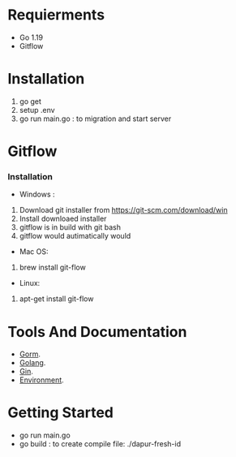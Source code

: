 # Requierments

- Go 1.19
- Gitflow

# Installation

1. go get
2. setup .env
3. go run main.go : to migration and start server


# Gitflow

### Installation

- Windows :
1. Download git installer from https://git-scm.com/download/win
2. Install downloaed installer
3. gitflow is in build with git bash
4. gitflow would autimatically would

- Mac OS:
1. brew install git-flow

- Linux:
1. apt-get install git-flow

# Tools And Documentation

- [Gorm](https://gorm.io/).
- [Golang](https://go.dev/).
- [Gin](https://gin-gonic.com/).
- [Environment](https://github.com/joho/godotenv).

# Getting Started

- go run main.go
- go build :
to create compile file: ./dapur-fresh-id